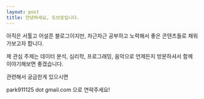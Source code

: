 ```yaml
---
layout: post
title: 안녕하세요, 도브로입니다.
---
```


아직은 서툴고 어설픈 블로그이지만, 차근차근 공부하고 노력해서 좋은 콘텐츠들로 채워가보고자 합니다.

제 관심 주제는 데이터 분석, 심리학, 프로그래밍, 음악으로 언제든지 방문하셔서 함께 이야기해보면 좋겠습니다.

관련해서 궁금한게 있으시면

park911125 dot gmail.com 으로 연락주세요!
